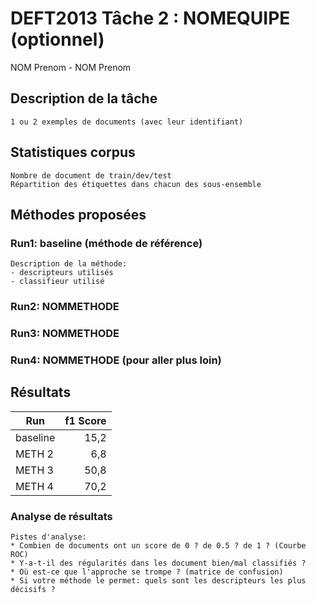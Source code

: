 # DEFT2013 Tâche 2 : NOMEQUIPE (optionnel)

NOM Prenom - NOM Prenom

## Description de la tâche

	1 ou 2 exemples de documents (avec leur identifiant)

## Statistiques corpus

	Nombre de document de train/dev/test
	Répartition des étiquettes dans chacun des sous-ensemble

## Méthodes proposées

### Run1: baseline (méthode de référence)

	Description de la méthode:
	- descripteurs utilisés
	- classifieur utilisé

### Run2: NOMMETHODE
### Run3: NOMMETHODE
### Run4: NOMMETHODE (pour aller plus loin)

## Résultats

| Run      | f1 Score |
| -------- | --------:|
| baseline |  15,2 |
| METH 2   |   6,8 |
| METH 3   |  50,8 |
| METH 4   |  70,2 |

### Analyse de résultats
	
	Pistes d'analyse:
	* Combien de documents ont un score de 0 ? de 0.5 ? de 1 ? (Courbe ROC)
	* Y-a-t-il des régularités dans les document bien/mal classifiés ?
	* Où est-ce que l'approche se trompe ? (matrice de confusion)
	* Si votre méthode le permet: quels sont les descripteurs les plus décisifs ?
